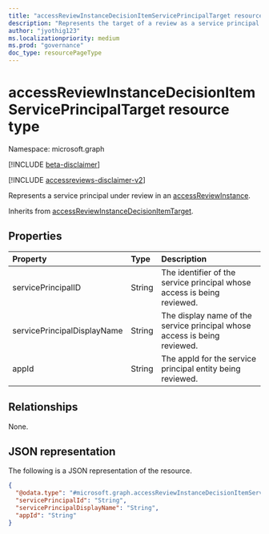 ```yaml
---
title: "accessReviewInstanceDecisionItemServicePrincipalTarget resource type"
description: "Represents the target of a review as a service principal target."
author: "jyothig123"
ms.localizationpriority: medium
ms.prod: "governance"
doc_type: resourcePageType
---
```


# accessReviewInstanceDecisionItemServicePrincipalTarget resource type

Namespace: microsoft.graph

[!INCLUDE [beta-disclaimer](../../includes/beta-disclaimer.md)]

[!INCLUDE [accessreviews-disclaimer-v2](../../includes/accessreviews-disclaimer-v2.md)]

Represents a service principal under review in an [accessReviewInstance](accessreviewinstance.md).

Inherits from [accessReviewInstanceDecisionItemTarget](../resources/accessreviewinstancedecisionitemtarget.md).

## Properties
| Property | Type | Description |
| :--------------------------- | :------------------------ | :---------- |
| servicePrincipalID | String | The identifier of the service principal whose access is being reviewed. |
| servicePrincipalDisplayName | String | The display name of the service principal whose access is being reviewed. |
| appId | String | The appId for the service principal entity being reviewed. |

## Relationships
None.

## JSON representation
The following is a JSON representation of the resource.
<!-- {
  "blockType": "resource",
  "@odata.type": "microsoft.graph.accessReviewInstanceDecisionItemServicePrincipalTarget"
}
-->
``` json
{
  "@odata.type": "#microsoft.graph.accessReviewInstanceDecisionItemServicePrincipalTarget",
  "servicePrincipalId": "String",
  "servicePrincipalDisplayName": "String",
  "appId": "String"
}
```
